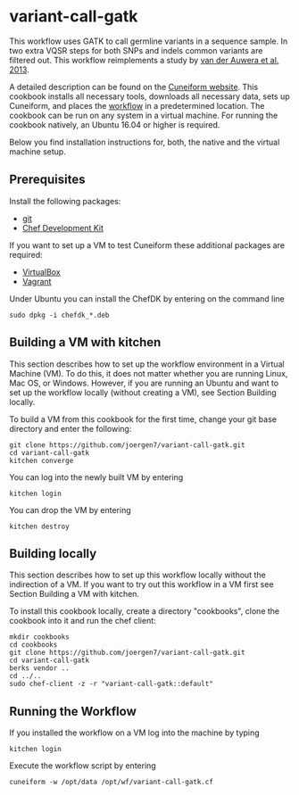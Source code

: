 # variant-call-gatk

This workflow uses GATK to call germline variants in a sequence sample. In two extra VQSR steps for both SNPs and indels common variants are filtered out. This workflow reimplements a study by [van der Auwera et al. 2013](http://www.ncbi.nlm.nih.gov/pmc/articles/PMC4243306/).

A detailed description can be found on the [Cuneiform website](http://www.cuneiform-lang.org/examples/2016/03/31/variant-call-gatk/). This cookbook installs all necessary tools, downloads all necessary data, sets up Cuneiform, and places the [workflow](https://github.com/joergen7/variant-call-gatk/blob/master/templates/default/variant-call-gatk.cf.erb) in a predetermined location. The cookbook can be run on any system in a virtual machine. For running the cookbook natively, an Ubuntu 16.04 or higher is required.

Below you find installation instructions for, both, the native and the virtual machine setup.

## Prerequisites

Install the following packages:

- [git](https://git-scm.com/)
- [Chef Development Kit](https://downloads.chef.io/chef-dk/)

If you want to set up a VM to test Cuneiform these additional packages are required:

- [VirtualBox](https://www.virtualbox.org/)
- [Vagrant](https://www.vagrantup.com/)


Under Ubuntu you can install the ChefDK by entering on the command line

    sudo dpkg -i chefdk_*.deb


## Building a VM with kitchen

This section describes how to set up the workflow environment in a Virtual
Machine (VM). To do this, it does not matter whether you are running Linux,
Mac OS, or Windows. However, if you are running an Ubuntu and want to set up
the workflow locally (without creating a VM), see Section Building locally.

To build a VM from this cookbook for the first time, change your git
base directory and enter the following:

    git clone https://github.com/joergen7/variant-call-gatk.git
    cd variant-call-gatk
    kitchen converge
    
You can log into the newly built VM by entering

    kitchen login
    
You can drop the VM by entering

    kitchen destroy

## Building locally

This section describes how to set up this workflow locally without the indirection
of a VM. If you want to try out this workflow in a VM first see Section Building a VM with kitchen.

To install this cookbook locally, create a directory "cookbooks", clone the cookbook
into it and run the chef client:

    mkdir cookbooks
    cd cookbooks
    git clone https://github.com/joergen7/variant-call-gatk.git
    cd variant-call-gatk
    berks vendor ..
    cd ../..
    sudo chef-client -z -r "variant-call-gatk::default"
    
## Running the Workflow

If you installed the workflow on a VM log into the machine by typing

    kitchen login
    
Execute the workflow script by entering

    cuneiform -w /opt/data /opt/wf/variant-call-gatk.cf